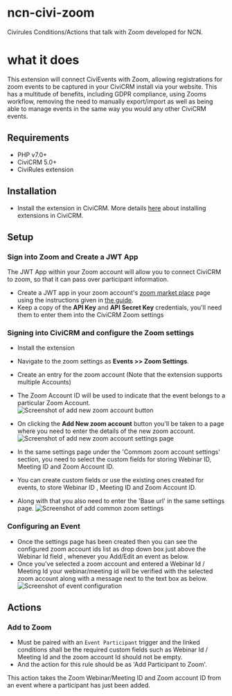 

# ncn-civi-zoom
Civirules Conditions/Actions that talk with Zoom developed for NCN.

# what it does
This extension will connect CiviEvents with Zoom, allowing registrations for zoom events to be captured in your CiviCRM install via your website. This has a multitude of benefits, including GDPR compliance, using Zooms workflow, removing the need to manually export/import as well as being able to manage events in the same way you would any other CiviCRM events.

## Requirements

* PHP v7.0+
* CiviCRM 5.0+
* CiviRules extension

## Installation
* Install the extension in CiviCRM. More details [here](https://docs.civicrm.org/sysadmin/en/latest/customize/extensions/#installing-a-new-extension) about installing extensions in CiviCRM.

## Setup
### Sign into Zoom and Create a JWT App

The JWT App within your Zoom account will allow you to connect CiviCRM to zoom, so that it can pass over participant information.

* Create a JWT app in your zoom account's [zoom market place](https://marketplace.zoom.us/develop/create) page using the instructions given in [the guide](https://marketplace.zoom.us/docs/guides/build/jwt-app).
* Keep a copy of the **API Key** and **API Secret Key** credentials, you'll need them to enter them into the CiviCRM Zoom settings

### Signing into CiviCRM and configure the Zoom settings
* Install the extension
* Navigate  to the zoom settings as **Events >> Zoom Settings**. 
* Create an entry for the zoom account (Note that the extension supports multiple Accounts)
* The Zoom Account ID will be used to indicate that the event belongs to a particular Zoom Account.
![Screenshot of add new zoom account button](images/add-new-zoom-account.jpg)

* On clicking the **Add New zoom account** button you'll be taken to a page where you need to enter the details of the new zoom account.
![Screenshot of add new zoom account settings page](images/add-new-zoom-account-setting-page.jpg)

* In the same settings page under the 'Commom zoom account settings' section, you need to select the custom fields for storing Webinar ID, Meeting ID and Zoom Account ID.
* You can create custom fields or use the existing ones created for events, to store Webinar ID , Meeting ID and Zoom Account ID.
* Along with that you also need to enter the 'Base url' in the same settings page.
![Screenshot of add common zoom settings](images/add-common-zoom-settings.jpg)

### Configuring an Event
* Once the settings page has been created then you can see the configured zoom account ids list as drop down box just above the Webinar Id field , whenever you Add/Edit an event as below.
* Once you've selected a zoom account and entered a Webinar Id / Meeting Id your webinar/meeting id will be verified with the selected zoom account along with a message next to the text box as below.
![Screenshot of event configuration](images/event-configuration.jpg)

## Actions
### Add to Zoom
* Must be paired with an `Event Participant` trigger and the linked conditions shall be the required custom fields such as Webinar Id / Meeting Id and the zoom account Id should not be empty.
* And the action for this rule should be as 'Add Participant to Zoom'.

This action takes the Zoom Webinar/Meeting ID and Zoom account ID from an event where a participant has just been added.
